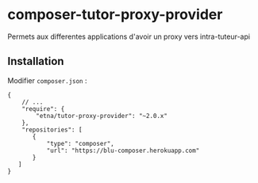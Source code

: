 # composer-tutor-proxy-provider

Permets aux differentes applications d'avoir un proxy vers intra-tuteur-api

## Installation

Modifier `composer.json` :

```
{
    // ...
    "require": {
        "etna/tutor-proxy-provider": "~2.0.x"
    },
    "repositories": [
       {
           "type": "composer",
           "url": "https://blu-composer.herokuapp.com"
       }
   ]
}
```
